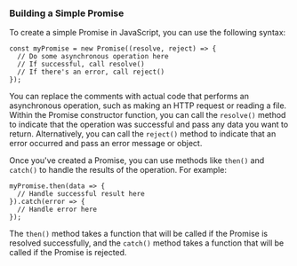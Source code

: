 ### Building a Simple Promise
To create a simple Promise in JavaScript, you can use the following syntax:

```
const myPromise = new Promise((resolve, reject) => {
  // Do some asynchronous operation here
  // If successful, call resolve()
  // If there's an error, call reject()
});
```

You can replace the comments with actual code that performs an asynchronous operation, such as making an HTTP request or reading a file. Within the Promise constructor function, you can call the `resolve()` method to indicate that the operation was successful and pass any data you want to return. Alternatively, you can call the `reject()` method to indicate that an error occurred and pass an error message or object. 

Once you've created a Promise, you can use methods like `then()` and `catch()` to handle the results of the operation. For example:

```
myPromise.then(data => {
  // Handle successful result here
}).catch(error => {
  // Handle error here
});
```

The `then()` method takes a function that will be called if the Promise is resolved successfully, and the `catch()` method takes a function that will be called if the Promise is rejected.